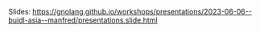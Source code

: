 Slides: https://gnolang.github.io/workshops/presentations/2023-06-06--buidl-asia--manfred/presentations.slide.html
